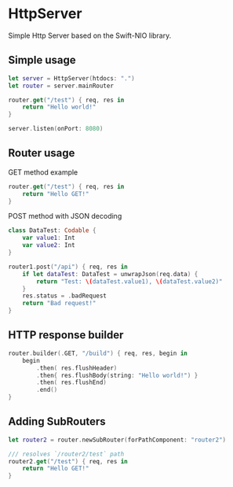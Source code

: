 # HttpServer

Simple Http Server based on the Swift-NIO library.

## Simple usage

```swift
let server = HttpServer(htdocs: ".")
let router = server.mainRouter

router.get("/test") { req, res in
    return "Hello world!"
}

server.listen(onPort: 8080)
```

## Router usage

GET method example

```swift
router.get("/test") { req, res in
    return "Hello GET!"
}
```

POST method with JSON decoding

```swift
class DataTest: Codable {
    var value1: Int
    var value2: Int
}

router1.post("/api") { req, res in
    if let dataTest: DataTest = unwrapJson(req.data) {
        return "Test: \(dataTest.value1), \(dataTest.value2)"
    }
    res.status = .badRequest
    return "Bad request!"
}
```

## HTTP response builder

```swift
router.builder(.GET, "/build") { req, res, begin in
    begin
        .then( res.flushHeader)
        .then{ res.flushBody(string: "Hello world!") }
        .then( res.flushEnd)
        .end()
}
```

## Adding SubRouters

```swift
let router2 = router.newSubRouter(forPathComponent: "router2")

/// resolves `/router2/test` path
router2.get("/test") { req, res in
    return "Hello GET!"
}
```
